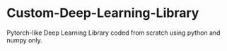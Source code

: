 # Custom-Deep-Learning-Library
Pytorch-like Deep Learning Library coded from scratch using python and numpy only.
